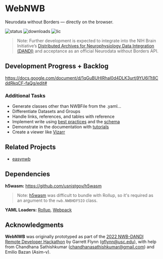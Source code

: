 # WebNWB
Neurodata without Borders — directly on the browser.

![status](https://img.shields.io/npm/v/webnwb) 
![downloads](https://img.shields.io/npm/dt/webnwb)
![lic](https://img.shields.io/npm/l/webnwb)

> Note: Further development is expected to integrate into the NIH Brain Initiative’s [Distributed Archives for Neurophysiology Data Integration (DANDI)](https://gui.dandiarchive.org/#/) and acceptance as an official Neurodata without Borders API.

## Development Progress + Backlog
https://docs.google.com/document/d/1qGuBUHIRhal0d4DLK3urtj9YU6lTt8CddRkqCF-faQg/edit#

### Additional Tasks
- Generate classes other than NWBFile from the .yaml...
- Differentiate Datasets and Groups
- Handle links, references, and tables with reference
- Implement write using [best practices](https://www.nwb.org/best-practices/) and the [schema](https://nwb-schema.readthedocs.io/en/latest/format_description.html#nwbcontainer-nwbdata-nwbdatainterface-base-neurodata-types-for-containers-and-datasets)
- Demonstrate in the documentation with [tutorials](https://pynwb.readthedocs.io/en/latest/tutorials/general/scratch.html#raw-data)
- Create a viewer like [Vizarr](https://github.com/hms-dbmi/vizarr)

## Related Projects
- [easynwb](https://github.com/garrettmflynn/easynwb)

## Dependencies
**h5wasm:** https://github.com/usnistgov/h5wasm
> Note: [h5wasm](https://github.com/usnistgov/h5wasm) was difficult to bundle with Rollup, so it's required as an argument to the `nwb.NWBHDF5IO` class.

**YAML Loaders:** [Rollup](https://www.npmjs.com/package/@rollup/plugin-yaml), [Webpack](https://github.com/eemeli/yaml-loader)

## Acknowledgments
**WebNWB** was originally prototyped as part of the [2022 NWB-DANDI Remote Developer Hackathon](https://neurodatawithoutborders.github.io/nwb_hackathons/HCK12_2022_Remote/) by Garrett Flynn (gflynn@usc.edu), with help from Chandhana Sathishkumar (chandhanasathishkumar@gmail.com) and Emilio Bazan (Asim-v).

